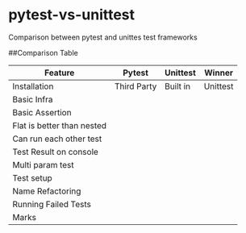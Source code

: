 # pytest-vs-unittest
Comparison between pytest and unittes test frameworks

##Comparison Table

| Feature                    | Pytest                             | Unittest                         | Winner   |
|----------------------------|------------------------------------|----------------------------------|----------|
| Installation               | Third Party                        | Built in                         | Unittest |
| Basic Infra                |               |                       |    |
| Basic Assertion            |                      |          |    |
| Flat is better than nested |                   |                  |    |
| Can run each other test    |               |                  |    |
| Test Result on console     |       |                   |    |
| Multi param test           |          |   |    |
| Test setup                 |  |  |    |
| Name Refactoring           |   |  |  |
| Running Failed Tests       |                |                       |    |
| Marks                      |                            |                       |    |

